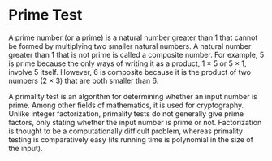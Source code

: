 # Prime Test

A prime number (or a prime) is a natural number greater than 1 that cannot be formed by multiplying two smaller natural numbers. A natural number greater than 1 that is not prime is called a composite number. For example, 5 is prime because the only ways of writing it as a product, 1 × 5 or 5 × 1, involve 5 itself. However, 6 is composite because it is the product of two numbers (2 × 3) that are both smaller than 6.

A primality test is an algorithm for determining whether an input number is prime. Among other fields of mathematics, it is used for cryptography. Unlike integer factorization, primality tests do not generally give prime factors, only stating whether the input number is prime or not. Factorization is thought to be a computationally difficult problem, whereas primality testing is comparatively easy (its running time is polynomial in the size of the input).
